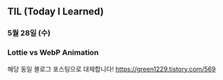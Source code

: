 ## TIL (Today I Learned)

### 5월 28일 (수)    
### Lottie vs WebP Animation
해당 동일 블로그 포스팅으로 대체합니다!
https://green1229.tistory.com/569   
